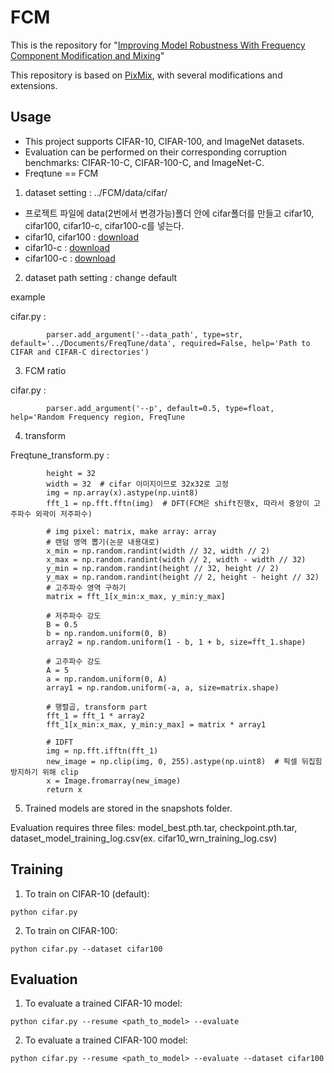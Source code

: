 # FCM

This is the repository for "[Improving Model Robustness With Frequency Component Modification and Mixing](https://ieeexplore.ieee.org/document/10776988)"

This repository is based on [PixMix](https://github.com/andyzoujm/pixmix), with several modifications and extensions.

## Usage

* This project supports CIFAR-10, CIFAR-100, and ImageNet datasets.
* Evaluation can be performed on their corresponding corruption benchmarks: CIFAR-10-C, CIFAR-100-C, and ImageNet-C.
* Freqtune == FCM

1. dataset setting : ../FCM/data/cifar/

* 프로젝트 파일에 data(2번에서 변경가능)폴더 안에 cifar폴더를 만들고 cifar10, cifar100, cifar10-c, cifar100-c를 넣는다.
* cifar10, cifar100 : [download](https://www.cs.toronto.edu/~kriz/cifar.html)
* cifar10-c : [download](https://paperswithcode.com/dataset/cifar-10c)
* cifar100-c : [download](https://zenodo.org/records/3555552)

2. dataset path setting : change default

example

cifar.py : 
```
        parser.add_argument('--data_path', type=str, default='../Documents/FreqTune/data', required=False, help='Path to CIFAR and CIFAR-C directories')
```

3. FCM ratio

cifar.py : 
```
        parser.add_argument('--p', default=0.5, type=float, help='Random Frequency region, FreqTune
```

4. transform

Freqtune_transform.py : 
``` 
        height = 32
        width = 32  # cifar 이미지이므로 32x32로 고정
        img = np.array(x).astype(np.uint8)
        fft_1 = np.fft.fftn(img)  # DFT(FCM은 shift진행x, 따라서 중앙이 고주파수 외곽이 저주파수)
        
        # img pixel: matrix, make array: array
        # 랜덤 영역 뽑기(논문 내용대로)
        x_min = np.random.randint(width // 32, width // 2)
        x_max = np.random.randint(width // 2, width - width // 32)
        y_min = np.random.randint(height // 32, height // 2)
        y_max = np.random.randint(height // 2, height - height // 32)
        # 고주파수 영역 구하기
        matrix = fft_1[x_min:x_max, y_min:y_max]

        # 저주파수 강도
        B = 0.5
        b = np.random.uniform(0, B)
        array2 = np.random.uniform(1 - b, 1 + b, size=fft_1.shape)

        # 고주파수 강도
        A = 5
        a = np.random.uniform(0, A)
        array1 = np.random.uniform(-a, a, size=matrix.shape)

        # 행렬곱, transform part
        fft_1 = fft_1 * array2
        fft_1[x_min:x_max, y_min:y_max] = matrix * array1

        # IDFT
        img = np.fft.ifftn(fft_1)
        new_image = np.clip(img, 0, 255).astype(np.uint8)  # 픽셀 뒤집힘 방지하기 위해 clip
        x = Image.fromarray(new_image)
        return x
```

5. Trained models are stored in the snapshots folder.

Evaluation requires three files: model_best.pth.tar, checkpoint.pth.tar, dataset_model_training_log.csv(ex. cifar10_wrn_training_log.csv)

## Training
1. To train on CIFAR-10 (default):
```
python cifar.py
```

2. To train on CIFAR-100:
```
python cifar.py --dataset cifar100
```

## Evaluation
1. To evaluate a trained CIFAR-10 model:
```
python cifar.py --resume <path_to_model> --evaluate
```

2. To evaluate a trained CIFAR-100 model:
```
python cifar.py --resume <path_to_model> --evaluate --dataset cifar100
```
